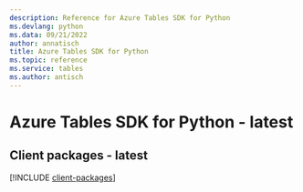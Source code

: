 ```yaml
---
description: Reference for Azure Tables SDK for Python
ms.devlang: python
ms.data: 09/21/2022
author: annatisch
title: Azure Tables SDK for Python
ms.topic: reference
ms.service: tables
ms.author: antisch
---
```

# Azure Tables SDK for Python - latest

## Client packages - latest
[!INCLUDE [client-packages](tables-client-index.md)]